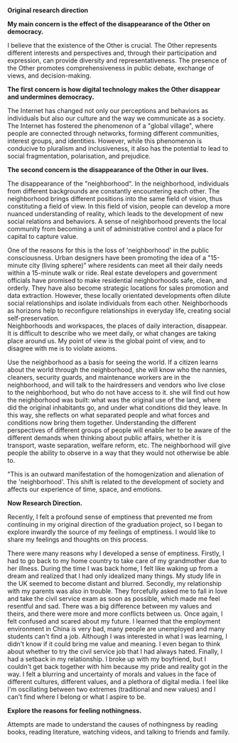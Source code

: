 **Original research direction**

**My main concern is the effect of the disappearance of the Other on democracy.**

I believe that the existence of the Other is crucial. The Other represents different interests and perspectives and, through their participation and expression, can provide diversity and representativeness. The presence of the Other promotes comprehensiveness in public debate, exchange of views, and decision-making.

**The first concern is how digital technology makes the Other disappear and undermines democracy.**

The Internet has changed not only our perceptions and behaviors as individuals but also our culture and the way we communicate as a society. The Internet has fostered the phenomenon of a "global village", where people are connected through networks, forming different communities, interest groups, and identities. However, while this phenomenon is conducive to pluralism and inclusiveness, it also has the potential to lead to social fragmentation, polarisation, and prejudice.

**The second concern is the disappearance of the Other in our lives.**

The disappearance of the "neighborhood". In the neighborhood, individuals from different backgrounds are constantly encountering each other. The neighborhood brings different positions into the same field of vision, thus constituting a field of view. In this field of vision, people can develop a more nuanced understanding of reality, which leads to the development of new social relations and behaviors. A sense of neighborhood prevents the local community from becoming a unit of administrative control and a place for capital to capture value.

One of the reasons for this is the loss of 'neighborhood' in the public consciousness.
Urban designers have been promoting the idea of a "15-minute city (living sphere)" where residents can meet all their daily needs within a 15-minute walk or ride. Real estate developers and government officials have promised to make residential neighborhoods safe, clean, and orderly. They have also become strategic locations for sales promotion and data extraction. However, these locally orientated developments often dilute social relationships and isolate individuals from each other. Neighborhoods as horizons help to reconfigure relationships in everyday life, creating social self-preservation.      
Neighborhoods and workspaces, the places of daily interaction, disappear. It is difficult to describe who we meet daily, or what changes are taking place around us. My point of view is the global point of view, and to disagree with me is to violate axioms.

Use the neighborhood as a basis for seeing the world. If a citizen learns about the world through the neighborhood, she will know who the nannies, cleaners, security guards, and maintenance workers are in the neighborhood, and will talk to the hairdressers and vendors who live close to the neighborhood, but who do not have access to it. she will find out how the neighborhood was built: what was the original use of the land, where did the original inhabitants go, and under what conditions did they leave. In this way, she reflects on what separated people and what forces and conditions now bring them together. Understanding the different perspectives of different groups of people will enable her to be aware of the different demands when thinking about public affairs, whether it is transport, waste separation, welfare reform, etc. The neighborhood will give people the ability to observe in a way that they would not otherwise be able to. 

"This is an outward manifestation of the homogenization and alienation of the 'neighborhood'. This shift is related to the development of society and affects our experience of time, space, and emotions. 


**Now Research Direction.**

Recently, I felt a profound sense of emptiness that prevented me from continuing in my original direction of the graduation project, so I began to explore inwardly the source of my feelings of emptiness. I would like to share my feelings and thoughts on this process.

There were many reasons why I developed a sense of emptiness. Firstly, I had to go back to my home country to take care of my grandmother due to her illness. During the time I was back home, I felt like waking up from a dream and realized that I had only idealized many things. My study life in the UK seemed to become distant and blurred. Secondly, my relationship with my parents was also in trouble. They forcefully asked me to fall in love and take the civil service exam as soon as possible, which made me feel resentful and sad. There was a big difference between my values and theirs, and there were more and more conflicts between us. Once again, I felt confused and scared about my future. I learned that the employment environment in China is very bad, many people are unemployed and many students can't find a job. Although I was interested in what I was learning, I didn't know if it could bring me value and meaning. I even began to think about whether to try the civil service job that I had always hated. Finally, I had a setback in my relationship. I broke up with my boyfriend, but I couldn't get back together with him because my pride and reality got in the way. I felt a blurring and uncertainty of morals and values in the face of different cultures, different values, and a plethora of digital media. I feel like I'm oscillating between two extremes (traditional and new values) and I can't find where I belong or what I aspire to be.


**Explore the reasons for feeling nothingness.**

Attempts are made to understand the causes of nothingness by reading books, reading literature, watching videos, and talking to friends and family.

